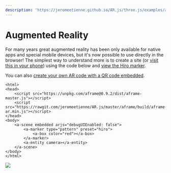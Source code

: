 ```yaml
---
description: 'https://jeromeetienne.github.io/AR.js/three.js/examples/arcode.html'
---
```


# Augmented Reality

For many years great augmented reality has been only available for native apps and special mobile devices, but it's now possible to use directly in the browser! The simplest way to understand more is to create a site \(or [visit this in your phone](https://codepen.io/nicolocarpignoli/full/vMBgob)\) using the code below and [view the Hiro marker](https://raw.githubusercontent.com/jeromeetienne/AR.js/master/three.js/examples/marker-training/examples/pattern-images/pattern-hiro.png).

You can also [create your own AR code with a QR code embedded](%20https://jeromeetienne.github.io/AR.js/three.js/examples/arcode.html).

```markup
<html>
<head>
	<script src="https://unpkg.com/aframe@0.9.2/dist/aframe-master.js"></script>
	<script src="https://rawgit.com/jeromeetienne/AR.js/master/aframe/build/aframe-ar.min.js"></script>
</head>
<body>
	<a-scene embedded arjs="debugUIEnabled: false">
		<a-marker type="pattern" preset="hiro">
		    <a-box color="red"></a-box>
		</a-marker>		
		<a-entity camera></a-entity>
	</a-scene>
</body>
</html>
```

![](https://raw.githubusercontent.com/jeromeetienne/AR.js/master/three.js/examples/marker-training/examples/pattern-images/pattern-hiro.png)

